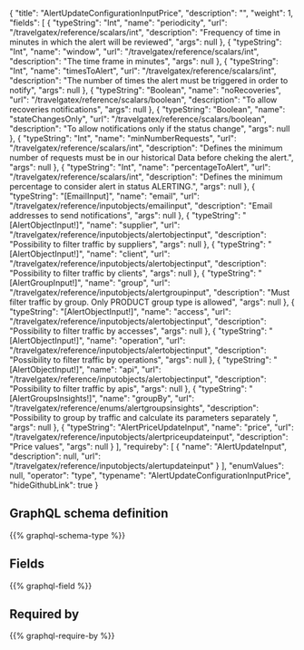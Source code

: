 {
  "title": "AlertUpdateConfigurationInputPrice",
  "description": "",
  "weight": 1,
  "fields": [
    {
      "typeString": "Int",
      "name": "periodicity",
      "url": "/travelgatex/reference/scalars/int",
      "description": "Frequency of time in minutes in which the alert will be reviewed",
      "args": null
    },
    {
      "typeString": "Int",
      "name": "window",
      "url": "/travelgatex/reference/scalars/int",
      "description": "The time frame in minutes",
      "args": null
    },
    {
      "typeString": "Int",
      "name": "timesToAlert",
      "url": "/travelgatex/reference/scalars/int",
      "description": "The number of times the alert must be triggered in order to notify",
      "args": null
    },
    {
      "typeString": "Boolean",
      "name": "noRecoveries",
      "url": "/travelgatex/reference/scalars/boolean",
      "description": "To allow recoveries notifications",
      "args": null
    },
    {
      "typeString": "Boolean",
      "name": "stateChangesOnly",
      "url": "/travelgatex/reference/scalars/boolean",
      "description": "To allow notifications only if the status change",
      "args": null
    },
    {
      "typeString": "Int",
      "name": "minNumberRequests",
      "url": "/travelgatex/reference/scalars/int",
      "description": "Defines the minimum number of requests must be in our historical Data before cheking the alert.",
      "args": null
    },
    {
      "typeString": "Int",
      "name": "percentageToAlert",
      "url": "/travelgatex/reference/scalars/int",
      "description": "Defines the minimum percentage to consider alert in status ALERTING.",
      "args": null
    },
    {
      "typeString": "[EmailInput]",
      "name": "email",
      "url": "/travelgatex/reference/inputobjects/emailinput",
      "description": "Email addresses to send notifications",
      "args": null
    },
    {
      "typeString": "[AlertObjectInput!]",
      "name": "supplier",
      "url": "/travelgatex/reference/inputobjects/alertobjectinput",
      "description": "Possibility to filter traffic by suppliers",
      "args": null
    },
    {
      "typeString": "[AlertObjectInput!]",
      "name": "client",
      "url": "/travelgatex/reference/inputobjects/alertobjectinput",
      "description": "Possibility to filter traffic by clients",
      "args": null
    },
    {
      "typeString": "[AlertGroupInput!]",
      "name": "group",
      "url": "/travelgatex/reference/inputobjects/alertgroupinput",
      "description": "Must filter traffic by group. Only PRODUCT group type is allowed",
      "args": null
    },
    {
      "typeString": "[AlertObjectInput!]",
      "name": "access",
      "url": "/travelgatex/reference/inputobjects/alertobjectinput",
      "description": "Possibility to filter traffic by accesses",
      "args": null
    },
    {
      "typeString": "[AlertObjectInput!]",
      "name": "operation",
      "url": "/travelgatex/reference/inputobjects/alertobjectinput",
      "description": "Possibility to filter traffic by operations",
      "args": null
    },
    {
      "typeString": "[AlertObjectInput!]",
      "name": "api",
      "url": "/travelgatex/reference/inputobjects/alertobjectinput",
      "description": "Possibility to filter traffic by apis",
      "args": null
    },
    {
      "typeString": "[AlertGroupsInsights!]",
      "name": "groupBy",
      "url": "/travelgatex/reference/enums/alertgroupsinsights",
      "description": "Possibility to group by traffic and calculate its parameters separately ",
      "args": null
    },
    {
      "typeString": "AlertPriceUpdateInput",
      "name": "price",
      "url": "/travelgatex/reference/inputobjects/alertpriceupdateinput",
      "description": "Price values",
      "args": null
    }
  ],
  "requireby": [
    {
      "name": "AlertUpdateInput",
      "description": null,
      "url": "/travelgatex/reference/inputobjects/alertupdateinput"
    }
  ],
  "enumValues": null,
  "operator": "type",
  "typename": "AlertUpdateConfigurationInputPrice",
  "hideGithubLink": true
}
## GraphQL schema definition

{{% graphql-schema-type %}}

## Fields

{{% graphql-field %}}

## Required by

{{% graphql-require-by %}}
